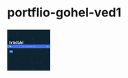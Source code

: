 # portflio-gohel-ved1
 <a href="#" target="_blank" rel="noreferrer"> <img src="vedgohel.jpeg" alt="" width="100" height="100"/> </a>
